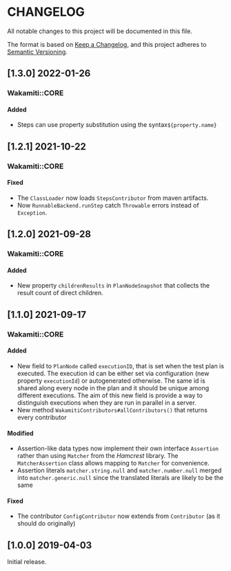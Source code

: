 # CHANGELOG


All notable changes to this project will be documented in this file.

The format is based on [Keep a Changelog][1],
and this project adheres to [Semantic Versioning][2].

## [1.3.0] 2022-01-26
### Wakamiti::CORE
#### Added
- Steps can use property substitution using the syntax`${property.name}`


## [1.2.1] 2021-10-22
### Wakamiti::CORE
#### Fixed
- The `ClassLoader` now loads `StepsContributor` from maven artifacts.
- Now `RunnableBackend.runStep` catch `Throwable` errors instead of `Exception`.


## [1.2.0] 2021-09-28
### Wakamiti::CORE
#### Added
- New property `childrenResults` in `PlanNodeSnapshot` that collects
  the result count of direct children.


## [1.1.0] 2021-09-17
### Wakamiti::CORE
#### Added
- New field to `PlanNode` called `executionID`, that is set when the test plan is
  executed. The execution id can be either set via configuration (new property `executionId`) or
  autogenerated otherwise. The same id is shared along every node in the plan and it should be
  unique among different executions. The aim of this new field is provide a way to distinguish
  executions when they are run in parallel in a server.
- New method `WakamitiContributors#allContributors()` that returns every contributor
#### Modified
- Assertion-like data types now implement their own interface `Assertion` rather than
  using `Matcher` from the *Hamcrest* library. The `MatcherAssertion` class allows mapping to
  `Matcher` for convenience.
- Assertion literals `matcher.string.null` and `matcher.number.null` merged into
  `matcher.generic.null` since the translated literals are likely to be the same
#### Fixed
- The contributor `ConfigContributor` now extends from `Contributor` (as it should do originally)


## [1.0.0] 2019-04-03

Initial release.


[1]: <https://keepachangelog.com/en/1.0.0/>
[2]: <https://semver.org>